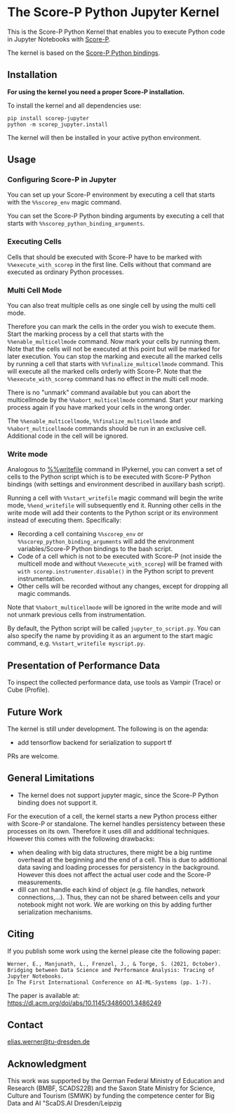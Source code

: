# The Score-P Python Jupyter Kernel
This is the Score-P Python Kernel that enables you to execute Python code in Jupyter Notebooks with [Score-P](https://score-p.org/).

The kernel is based on the [Score-P Python bindings](https://github.com/score-p/scorep_binding_python).

## Installation

**For using the kernel you need a proper Score-P installation.**

To install the kernel and all dependencies use: 

```
pip install scorep-jupyter
python -m scorep_jupyter.install
```
The kernel will then be installed in your active python environment.

## Usage

### Configuring Score-P in Jupyter
You can set up your Score-P environment by executing a cell that starts with the `%%scorep_env` magic command.

You can set the Score-P Python binding arguments by executing a cell that starts with `%%scorep_python_binding_arguments`.

### Executing Cells 
Cells that should be executed with Score-P have to be marked with `%%execute_with_scorep` in the first line. Cells without that command are executed as ordinary Python processes.

### Multi Cell Mode
You can also treat multiple cells as one single cell by using the multi cell mode.

Therefore you can mark the cells in the order you wish to execute them. Start the marking process by a cell that starts with the `%%enable_multicellmode` command.
Now mark your cells by running them. Note that the cells will not be executed at this point but will be marked for later execution.
You can stop the marking and execute all the marked cells by running a cell that starts with `%%finalize_multicellmode` command.
This will execute all the marked cells orderly with Score-P. Note that the `%%execute_with_scorep` command has no effect in the multi cell mode.

There is no "unmark" command available but you can abort the multicellmode by the `%%abort_multicellmode` command. Start your marking process again if you have marked your cells in the wrong order.

The `%%enable_multicellmode`, `%%finalize_multicellmode` and `%%abort_multicellmode` commands should be run in an exclusive cell. Additional code in the cell will be ignored.

### Write mode

Analogous to [%%writefile](https://ipython.readthedocs.io/en/stable/interactive/magics.html#cellmagic-writefile) command in IPykernel, you can convert a set of cells to the Python script which is to be executed with Score-P Python bindings (with settings and environment described in auxillary bash script).

Running a cell with `%%start_writefile` magic command will begin the write mode, `%%end_writefile` will subsequently end it.  Running other cells in the write mode will add their contents to the Python script or its environment instead of executing them. Specifically:

- Recording a cell containing `%%scorep_env` or `%%scorep_python_binding_arguments` will add the environment variables/Score-P Python bindings to the bash script.
- Code of a cell which is not to be executed with Score-P (not inside the multicell mode and without `%%execute_with_scorep`) will be framed with `with scorep.instrumenter.disable()` in the Python script to prevent instrumentation.
- Other cells will be recorded without any changes, except for dropping all magic commands.

Note that `%%abort_multicellmode` will be ignored in the write mode and will not unmark previous cells from instrumentation.

By default, the Python script will be called `jupyter_to_script.py`. You can also specify the name by providing it as an argument to the start magic command, e.g. `%%start_writefile myscript.py`.

## Presentation of Performance Data

To inspect the collected performance data, use tools as Vampir (Trace) or Cube (Profile).

## Future Work

The kernel is still under development. The following is on the agenda:
 
 - add tensorflow backend for serialization to support tf
 
PRs are welcome.

## General Limitations 

* The kernel does not support jupyter magic, since the Score-P Python binding does not support it.

For the execution of a cell, the kernel starts a new Python process either with Score-P or standalone. The kernel handles persistency between these processes on its own. Therefore it uses dill and additional techniques. However this comes with the following drawbacks:

* when dealing with big data structures, there might be a big runtime overhead at the beginning and the end of a cell. This is due to additional data saving and loading processes for persistency in the background. However this does not affect the actual user code and the Score-P measurements.
* dill can not handle each kind of object (e.g. file handles, network connections,...). Thus, they can not be shared between cells and your notebook might not work. We are working on this by adding further serialization mechanisms.


## Citing

If you publish some work using the kernel please cite the following paper:

```
Werner, E., Manjunath, L., Frenzel, J., & Torge, S. (2021, October).
Bridging between Data Science and Performance Analysis: Tracing of Jupyter Notebooks.
In The First International Conference on AI-ML-Systems (pp. 1-7).
```

The paper is available at: https://dl.acm.org/doi/abs/10.1145/3486001.3486249

## Contact

elias.werner@tu-dresden.de

## Acknowledgment

This work was supported by the German Federal Ministry of Education and Research (BMBF, SCADS22B) and the Saxon State Ministry for Science, Culture and Tourism (SMWK) by funding the competence center for Big Data and AI "ScaDS.AI Dresden/Leipzig



